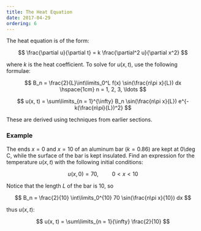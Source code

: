 ```yaml
---
title: The Heat Equation
date: 2017-04-29
ordering: 6
---
```


The heat equation is of the form:

$$
\frac{\partial u}{\partial t} = k \frac{\partial^2 u}{\partial x^2}
$$

where $k$ is the heat coefficient. To solve for $u(x, t)$, use the following formulae:

$$
B_n = \frac{2}{L}\int\limits_0^L f(x) \sin(\frac{n\pi x}{L}) dx \hspace{1cm} n = 1, 2, 3, \ldots
$$

$$
u(x, t) = \sum\limits_{n = 1}^{\infty} B_n \sin(\frac{n\pi x}{L}) e^{-k(\frac{n\pi}{L})^2}
$$

These are derived using techniques from earlier sections.

### Example

The ends $x = 0$ and $x = 10$ of an aluminum bar ($k = 0.86$) are kept at 0\deg C, while the surface of the bar is kept insulated. Find an expression for the temperature $u(x, t)$ with the following initial conditions:

$$
u(x, 0) = 70, \hspace{1cm} 0 < x < 10
$$

Notice that the length $L$ of the bar is 10, so

$$
B_n = \frac{2}{10} \int\limits_0^{10} 70 \sin(\frac{n\pi x}{10}) dx
$$

thus $u(x, t)$:

$$
u(x, t) = \sum\limits_{n = 1}{\infty} \frac{2}{10}
$$
